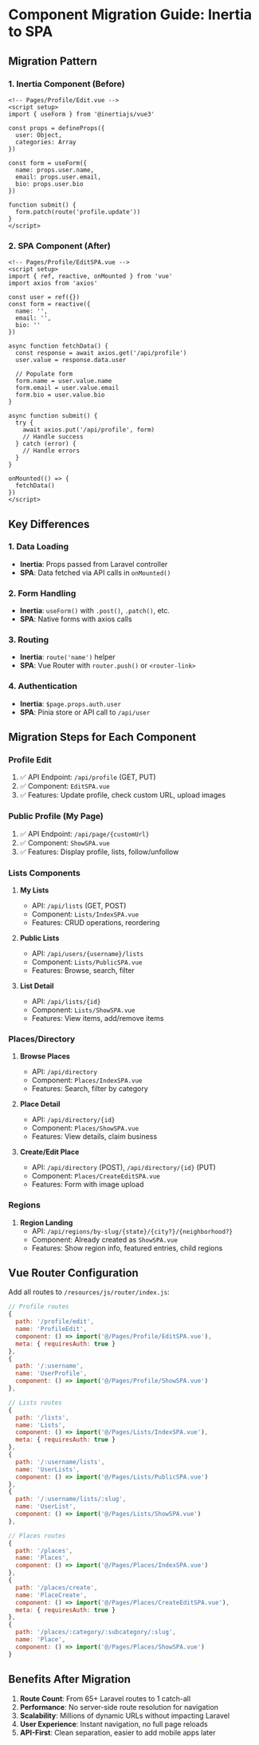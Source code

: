 # Component Migration Guide: Inertia to SPA

## Migration Pattern

### 1. Inertia Component (Before)
```vue
<!-- Pages/Profile/Edit.vue -->
<script setup>
import { useForm } from '@inertiajs/vue3'

const props = defineProps({
  user: Object,
  categories: Array
})

const form = useForm({
  name: props.user.name,
  email: props.user.email,
  bio: props.user.bio
})

function submit() {
  form.patch(route('profile.update'))
}
</script>
```

### 2. SPA Component (After)
```vue
<!-- Pages/Profile/EditSPA.vue -->
<script setup>
import { ref, reactive, onMounted } from 'vue'
import axios from 'axios'

const user = ref({})
const form = reactive({
  name: '',
  email: '',
  bio: ''
})

async function fetchData() {
  const response = await axios.get('/api/profile')
  user.value = response.data.user
  
  // Populate form
  form.name = user.value.name
  form.email = user.value.email
  form.bio = user.value.bio
}

async function submit() {
  try {
    await axios.put('/api/profile', form)
    // Handle success
  } catch (error) {
    // Handle errors
  }
}

onMounted(() => {
  fetchData()
})
</script>
```

## Key Differences

### 1. **Data Loading**
- **Inertia**: Props passed from Laravel controller
- **SPA**: Data fetched via API calls in `onMounted()`

### 2. **Form Handling**
- **Inertia**: `useForm()` with `.post()`, `.patch()`, etc.
- **SPA**: Native forms with axios calls

### 3. **Routing**
- **Inertia**: `route('name')` helper
- **SPA**: Vue Router with `router.push()` or `<router-link>`

### 4. **Authentication**
- **Inertia**: `$page.props.auth.user`
- **SPA**: Pinia store or API call to `/api/user`

## Migration Steps for Each Component

### Profile Edit
1. ✅ API Endpoint: `/api/profile` (GET, PUT)
2. ✅ Component: `EditSPA.vue`
3. ✅ Features: Update profile, check custom URL, upload images

### Public Profile (My Page)
1. ✅ API Endpoint: `/api/page/{customUrl}`
2. ✅ Component: `ShowSPA.vue`
3. ✅ Features: Display profile, lists, follow/unfollow

### Lists Components
1. **My Lists**
   - API: `/api/lists` (GET, POST)
   - Component: `Lists/IndexSPA.vue`
   - Features: CRUD operations, reordering

2. **Public Lists**
   - API: `/api/users/{username}/lists`
   - Component: `Lists/PublicSPA.vue`
   - Features: Browse, search, filter

3. **List Detail**
   - API: `/api/lists/{id}`
   - Component: `Lists/ShowSPA.vue`
   - Features: View items, add/remove items

### Places/Directory
1. **Browse Places**
   - API: `/api/directory`
   - Component: `Places/IndexSPA.vue`
   - Features: Search, filter by category

2. **Place Detail**
   - API: `/api/directory/{id}`
   - Component: `Places/ShowSPA.vue`
   - Features: View details, claim business

3. **Create/Edit Place**
   - API: `/api/directory` (POST), `/api/directory/{id}` (PUT)
   - Component: `Places/CreateEditSPA.vue`
   - Features: Form with image upload

### Regions
1. **Region Landing**
   - API: `/api/regions/by-slug/{state}/{city?}/{neighborhood?}`
   - Component: Already created as `ShowSPA.vue`
   - Features: Show region info, featured entries, child regions

## Vue Router Configuration

Add all routes to `/resources/js/router/index.js`:

```javascript
// Profile routes
{
  path: '/profile/edit',
  name: 'ProfileEdit',
  component: () => import('@/Pages/Profile/EditSPA.vue'),
  meta: { requiresAuth: true }
},
{
  path: '/:username',
  name: 'UserProfile',
  component: () => import('@/Pages/Profile/ShowSPA.vue')
},

// Lists routes
{
  path: '/lists',
  name: 'Lists',
  component: () => import('@/Pages/Lists/IndexSPA.vue'),
  meta: { requiresAuth: true }
},
{
  path: '/:username/lists',
  name: 'UserLists',
  component: () => import('@/Pages/Lists/PublicSPA.vue')
},
{
  path: '/:username/lists/:slug',
  name: 'UserList',
  component: () => import('@/Pages/Lists/ShowSPA.vue')
},

// Places routes
{
  path: '/places',
  name: 'Places',
  component: () => import('@/Pages/Places/IndexSPA.vue')
},
{
  path: '/places/create',
  name: 'PlaceCreate',
  component: () => import('@/Pages/Places/CreateEditSPA.vue'),
  meta: { requiresAuth: true }
},
{
  path: '/places/:category/:subcategory/:slug',
  name: 'Place',
  component: () => import('@/Pages/Places/ShowSPA.vue')
}
```

## Benefits After Migration

1. **Route Count**: From 65+ Laravel routes to 1 catch-all
2. **Performance**: No server-side route resolution for navigation
3. **Scalability**: Millions of dynamic URLs without impacting Laravel
4. **User Experience**: Instant navigation, no full page reloads
5. **API-First**: Clean separation, easier to add mobile apps later